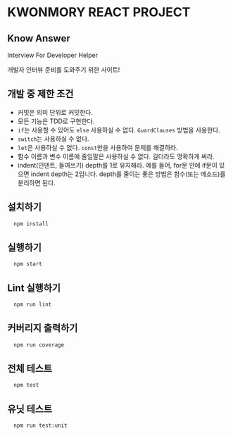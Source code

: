 # KWONMORY REACT PROJECT

## Know Answer

Interview For Developer Helper

개발자 인터뷰 준비를 도와주기 위한 사이트!

## 개발 중 제한 조건

* 커밋은 의미 단위로 커밋한다.
* 모든 기능은 TDD로 구현한다.
* `if`는 사용할 수 있어도 `else` 사용하실 수 없다. `GuardClauses` 방법을 사용한다.
* `switch`는 사용하실 수 없다.
* `let`은 사용하실 수 없다. `const`만을 사용하여 문제를 해결하라.
* 함수 이름과 변수 이름에 줄임말은 사용하실 수 없다. 길더라도 명확하게 써라.
* indent(인덴트, 들여쓰기) depth를 1로 유지해라.
  예를 들어, for문 안에 if문이 있으면 indent depth는 2입니다.
  depth를 줄이는 좋은 방법은 함수(또는 메소드)를 분리하면 된다.

## 설치하기

```bash
  npm install
```

## 실행하기

```bash
  npm start
```

## Lint 실행하기

```bash
  npm run lint
```

## 커버리지 출력하기

```bash
  npm run coverage
```

## 전체 테스트

```bash
  npm test
```

## 유닛 테스트

```bash
  npm run test:unit
```
